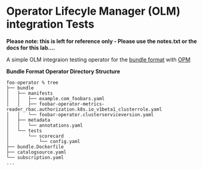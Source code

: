 # Operator Lifecyle Manager (OLM) integration Tests

**Please note: this is left for reference only - Please use the notes.txt or the docs for this lab....**

A simple OLM integraion testing operator for the [bundle format](https://access.redhat.com/documentation/en-us/openshift_container_platform/4.5/html/operators/olm-packaging-format#olm-bundle-format_olm-packaging-format) with [OPM](https://access.redhat.com/documentation/en-us/openshift_container_platform/4.5/html/operators/olm-packaging-format#olm-opm_olm-packaging-format)

**Bundle Format Operator Directory Structure**

```
foo-operator % tree
├── bundle
│   ├── manifests
│   │   ├── example.com_foobars.yaml
│   │   ├── foobar-operator-metrics-reader_rbac.authorization.k8s.io_v1beta1_clusterrole.yaml
│   │   └── foobar-operator.clusterserviceversion.yaml
│   ├── metadata
│   │   └── annotations.yaml
│   └── tests
│       └── scorecard
│           └── config.yaml
├── bundle.Dockerfile
├── catalogsource.yaml
└── subscription.yaml
...
